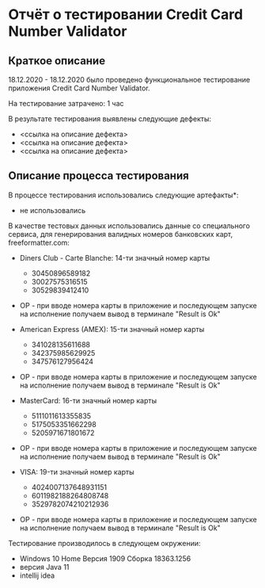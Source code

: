 # Отчёт о тестировании Credit Card Number Validator

## Краткое описание

18.12.2020 - 18.12.2020 было проведено функциональное тестирование приложения Credit Card Number Validator.

На тестирование затрачено: 1 час

В результате тестирования выявлены следующие дефекты:
* <ссылка на описание дефекта>
* <ссылка на описание дефекта>
* <ссылка на описание дефекта>

## Описание процесса тестирования

В процессе тестирования использовались следующие артефакты*:
* не использовались


В качестве тестовых данных использовались данные  со специального сервиса, для генерирования валидных номеров банковских карт, freeformatter.com:
* Diners Club - Carte Blanche: 14-ти значный номер карты
  * 30450896589182    
  * 30027575316515
  * 30529839412410
* ОР - при вводе номера карты в приложение и последующем запуске на исполнение получаем вывод в терминале "Result is Ok"

* American Express (AMEX): 15-ти значный номер карты
  * 341028135611688       
  * 342375985629925
  * 347576127956424
* ОР - при вводе номера карты в приложение и последующем запуске на исполнение получаем вывод в терминале "Result is Ok"
  
* MasterCard: 16-ти значный номер карты 
  * 5111011613355835            
  * 5175053351662298
  * 5205971671801672
* ОР - при вводе номера карты в приложение и последующем запуске на исполнение получаем вывод в терминале "Result is Ok"  

* VISA: 19-ти значный номер карты
  * 4024007137648931151 
  * 6011982188264808748
  * 3529782074210212936
* ОР - при вводе номера карты в приложение и последующем запуске на исполнение получаем вывод в терминале "Result is Ok"

Тестирование производилось в следующем окружении:
* Windows 10 Home Версия 1909 Сборка 18363.1256
* версия Java 11
* intellij idea
